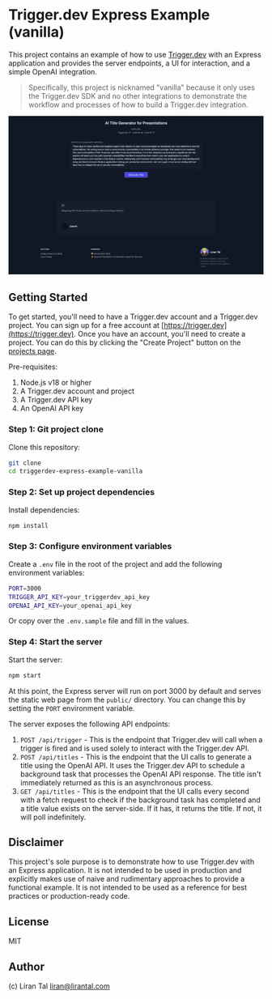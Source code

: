 # Trigger.dev Express Example (vanilla)

This project contains an example of how to use [Trigger.dev](https://trigger.dev) with an Express application and provides the server endpoints, a UI for interaction, and a simple OpenAI integration.

> Specifically, this project is nicknamed "vanilla" because it only uses the Trigger.dev SDK and no other integrations to demonstrate the workflow and processes of how to build a Trigger.dev integration.

![Trigger.dev Express example job](screenshot.png)

## Getting Started

To get started, you'll need to have a Trigger.dev account and a Trigger.dev project. You can sign up for a free account at [https://trigger.dev](https://trigger.dev). Once you have an account, you'll need to create a project. You can do this by clicking the "Create Project" button on the [projects page](https://app.trigger.dev/projects).

Pre-requisites:

1. Node.js v18 or higher
2. A Trigger.dev account and project
3. A Trigger.dev API key
4. An OpenAI API key

### Step 1: Git project clone

Clone this repository:

```bash
git clone
cd triggerdev-express-example-vanilla
```

### Step 2: Set up project dependencies

Install dependencies:

```bash
npm install
```

### Step 3: Configure environment variables

Create a `.env` file in the root of the project and add the following environment variables:

```bash
PORT=3000
TRIGGER_API_KEY=your_triggerdev_api_key
OPENAI_API_KEY=your_openai_api_key
```

Or copy over the `.env.sample` file and fill in the values.

### Step 4: Start the server

Start the server:

```bash
npm start
```

At this point, the Express server will run on port 3000 by default and serves the static web page from the `public/` directory. You can change this by setting the `PORT` environment variable.

The server exposes the following API endpoints:
1. `POST /api/trigger` - This is the endpoint that Trigger.dev will call when a trigger is fired and is used solely to interact with the Trigger.dev API.
2. `POST /api/titles` - This is the endpoint that the UI calls to generate a title using the OpenAI API. It uses the Trigger.dev API to schedule a background task that processes the OpenAI API response. The title isn't immediately returned as this is an asynchronous process.
3. `GET /api/titles` - This is the endpoint that the UI calls every second with a fetch request to check if the background task has completed and a title value exists on the server-side. If it has, it returns the title. If not, it will poll indefinitely.

## Disclaimer

This project's sole purpose is to demonstrate how to use Trigger.dev with an Express application. It is not intended to be used in production and explicitly makes use of naive and rudimentary approaches to provide a functional example. It is not intended to be used as a reference for best practices or production-ready code.

## License

MIT

## Author

(c) Liran Tal <liran@lirantal.com>